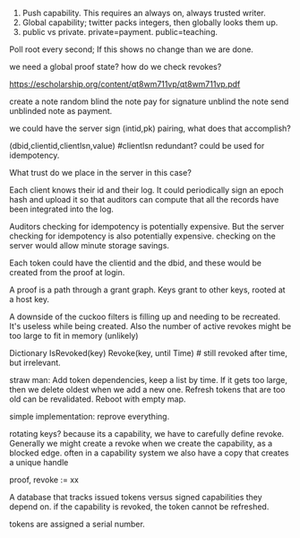 
1. Push capability. This requires an always on, always trusted writer.
2. Global capability; twitter packs integers, then globally looks them up.
3. public vs private. private=payment. public=teaching.


Poll root every second; If this shows no change than we are done.

we need a global proof state? how do we check revokes?

https://escholarship.org/content/qt8wm711vp/qt8wm711vp.pdf

create a note random
blind the note
pay for signature
unblind the note
send unblinded note as payment.


we could have the server sign (intid,pk) pairing, what does that accomplish?

(dbid,clientid,clientlsn,value)  #clientlsn redundant? could be used for idempotency.

What trust do we place in the server in this case?

Each client knows their id and their log. It could periodically sign an epoch hash and upload it so that auditors can compute that all the records have been integrated into the log.

Auditors checking for idempotency is potentially expensive. But the server checking for idempotency is also potentially expensive. checking on the server would allow minute storage savings.

Each token could have the clientid and the dbid, and these would be created from the proof at login.

A proof is a path through a grant graph. Keys grant to other keys, rooted at a host key.

A downside of the cuckoo filters is filling up and needing to be recreated. It's useless while being created. Also the number of active revokes might be too large to fit in memory (unlikely)

Dictionary 
IsRevoked(key)
Revoke(key, until Time) # still revoked after time, but irrelevant.

straw man:
Add token dependencies, keep a list by time. If it gets too large, then we delete oldest when we add a new one. Refresh tokens that are too old can be revalidated. Reboot with empty map.

simple implementation: reprove everything.

rotating keys?
because its a capability, we have to carefully define revoke.
Generally we might create a revoke when we create the capability, as a blocked edge. often in a capability system we also have a copy that creates a unique handle

proof, revoke := xx


A database that tracks issued tokens versus signed capabilities they depend on. if the capability is revoked, the token cannot be refreshed.

tokens are assigned a serial number.